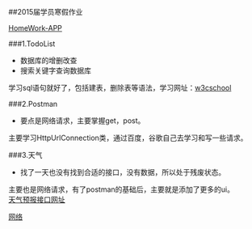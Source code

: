 ##2015届学员寒假作业

[HomeWork-APP](http://alien95.cn/HomeWork.apk)

###1.TodoList

- 数据库的增删改查   
- 搜索关键字查询数据库   

学习sql语句就好了，包括建表，删除表等语法，学习网址：[w3cschool](http://www.w3school.com.cn/sql/index.asp)

###2.Postman

- 要点是网络请求，主要掌握get，post。 

主要学习HttpUrlConnection类，通过百度，谷歌自己去学习和写一些请求。

###3.天气

- 找了一天也没有找到合适的接口，没有数据，所以处于残废状态。


主要也是网络请求，有了postman的基础后，主要就是添加了更多的ui。  
[天气预报接口网址](http://www.heweather.com)

[网络](https://github.com/llxdaxia/Http)

